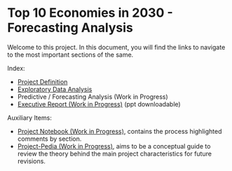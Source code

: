 # Top 10 Economies in 2030 - Forecasting Analysis

Welcome to this project. In this document, you will find the links to navigate to the most important sections of the same.

Index:

* [Project Definition](https://github.com/zapallo-droid-ca/2023_WDI_ts_GDP_forecasting/blob/main/docs/project_definition.mkd)
* [Exploratory Data Analysis](https://github.com/zapallo-droid-ca/2023_WDI_ts_GDP_forecasting/blob/main/notebooks/eda.ipynb)
* Predictive / Forecasting Analysis (Work in Progress)
* [Executive Report (Work in Progress)](https://github.com/zapallo-droid-ca/2023_WDI_ts_GDP_forecasting/blob/main/docs/executive_report.pptx) (ppt downloadable)

Auxiliary Items:
* [Project Notebook (Work in Progress)](https://github.com/zapallo-droid-ca/2023_WDI_ts_GDP_forecasting/blob/main/docs/project_notebook.mkd), contains the process highlighted comments by section.
* [Project-Pedia (Work in Progress)](https://github.com/zapallo-droid-ca/2023_WDI_ts_GDP_forecasting/blob/main/docs/projectpedia.mkd), aims to be a conceptual guide to review the theory behind the main project characteristics for future revisions.
